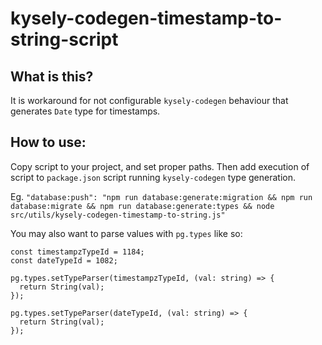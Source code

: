 # kysely-codegen-timestamp-to-string-script

## What is this?
It is workaround for not configurable `kysely-codegen` behaviour that generates `Date` type for timestamps.

## How to use:
Copy script to your project, and set proper paths. Then add execution of script to `package.json` script running `kysely-codegen` type generation. 

Eg. `"database:push": "npm run database:generate:migration && npm run database:migrate && npm run database:generate:types && node src/utils/kysely-codegen-timestamp-to-string.js"`

You may also want to parse values with `pg.types` like so:
```
const timestampzTypeId = 1184;
const dateTypeId = 1082;

pg.types.setTypeParser(timestampzTypeId, (val: string) => {
  return String(val);
});

pg.types.setTypeParser(dateTypeId, (val: string) => {
  return String(val);
});
```
